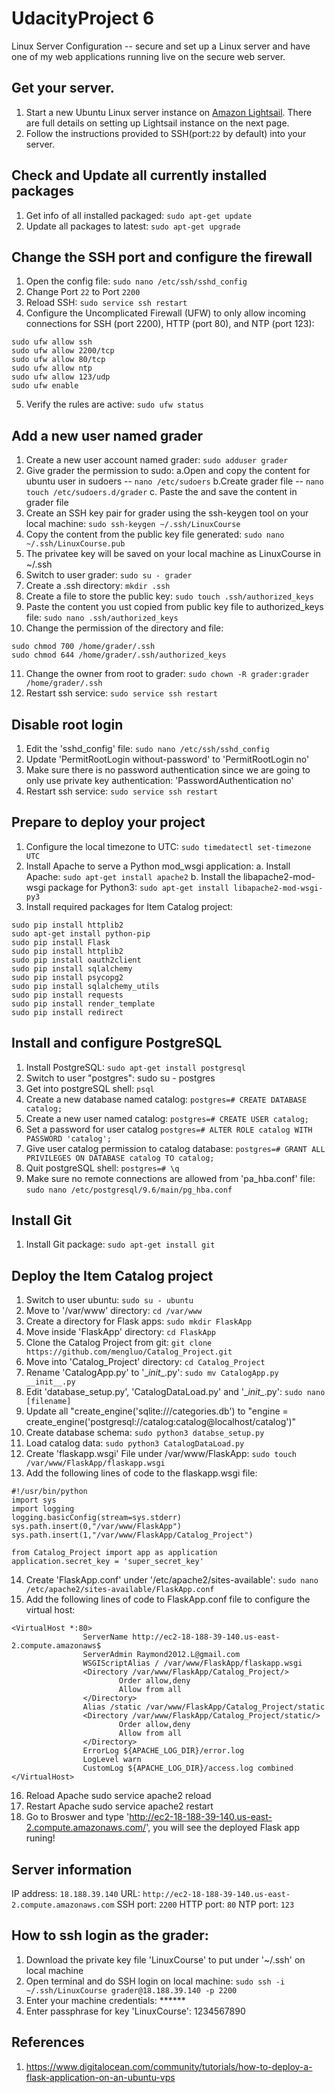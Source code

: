 # UdacityProject 6
Linux Server Configuration -- secure and set up a Linux server and have one of my web applications running live on the secure web server.

## Get your server.
1. Start a new Ubuntu Linux server instance on [Amazon Lightsail](https://aws.amazon.com/lightsail/). There are full details on setting up Lightsail instance on the next page.
2. Follow the instructions provided to SSH(port:`22` by default) into your server.

## Check and Update all currently installed packages
1. Get info of all installed packaged: `sudo apt-get update`
2. Update  all packages to latest: `sudo apt-get upgrade`

## Change the SSH port and configure the firewall
1. Open the config file: `sudo nano /etc/ssh/sshd_config`
2. Change Port `22` to Port `2200`
3. Reload SSH: `sudo service ssh restart`
4. Configure the Uncomplicated Firewall (UFW) to only allow incoming connections for SSH (port 2200), HTTP (port 80), and NTP (port 123):
```
sudo ufw allow ssh
sudo ufw allow 2200/tcp
sudo ufw allow 80/tcp
sudo ufw allow ntp
sudo ufw allow 123/udp
sudo ufw enable
```
5. Verify the rules are active: `sudo ufw status`

## Add a new user named grader
1. Create a new user account named grader: `sudo adduser grader`
2. Give grader the permission to sudo:
   a.Open and copy the content for ubuntu user in sudoers -- `nano /etc/sudoers`
   b.Create grader file -- `nano touch /etc/sudoers.d/grader`
   c. Paste the and save the content in grader file
3. Create an SSH key pair for grader using the ssh-keygen tool on your local machine: `sudo ssh-keygen ~/.ssh/LinuxCourse`
4. Copy the content from the public key file generated: `sudo nano ~/.ssh/LinuxCourse.pub`
5. The privatee key will be saved on your local machine as LinuxCourse in ~/.ssh
6. Switch to user grader: `sudo su - grader`
7. Create a .ssh directory: `mkdir .ssh`
8. Create a file to store the public key: `sudo touch .ssh/authorized_keys`
9. Paste the content you ust copied from public key file to authorized_keys file: `sudo nano .ssh/authorized_keys`
10. Change the permission of the directory and file:
```
sudo chmod 700 /home/grader/.ssh
sudo chmod 644 /home/grader/.ssh/authorized_keys
```
11. Change the owner from root to grader: `sudo chown -R grader:grader /home/grader/.ssh`
12. Restart ssh service: `sudo service ssh restart`

## Disable root login
1. Edit the 'sshd_config' file: `sudo nano /etc/ssh/sshd_config`
2. Update 'PermitRootLogin without-password' to 'PermitRootLogin no'
3. Make sure there is no password authentication since we are going to only use private key authentication: 'PasswordAuthentication no'
4. Restart ssh service: `sudo service ssh restart`

## Prepare to deploy your project
1. Configure the local timezone to UTC: `sudo timedatectl set-timezone UTC`
2. Install Apache to serve a Python mod_wsgi application:
    a. Install Apache: `sudo apt-get install apache2`
    b. Install the libapache2-mod-wsgi package for Python3: `sudo apt-get install libapache2-mod-wsgi-py3`
3. Install required packages for Item Catalog project:
```
sudo pip install httplib2
sudo apt-get install python-pip
sudo pip install Flask
sudo pip install httplib2
sudo pip install oauth2client
sudo pip install sqlalchemy
sudo pip install psycopg2
sudo pip install sqlalchemy_utils
sudo pip install requests
sudo pip install render_template
sudo pip install redirect
```
## Install and configure PostgreSQL
1. Install PostgreSQL: `sudo apt-get install postgresql`
2. Switch to user "postgres": sudo su - postgres
3. Get into postgreSQL shell: `psql`
4. Create a new database named catalog: `postgres=# CREATE DATABASE catalog;`
5. Create a new user named catalog: `postgres=# CREATE USER catalog;`
6. Set a password for user catalog `postgres=# ALTER ROLE catalog WITH PASSWORD 'catalog';`
7. Give user catalog permission to catalog database: `postgres=# GRANT ALL PRIVILEGES ON DATABASE catalog TO catalog;`
8. Quit postgreSQL shell: `postgres=# \q`
9. Make sure no remote connections are allowed from 'pa_hba.conf' file: `sudo nano /etc/postgresql/9.6/main/pg_hba.conf`

## Install Git
1. Install Git package: `sudo apt-get install git`

## Deploy the Item Catalog project
1. Switch to user ubuntu: `sudo su - ubuntu`
2. Move to '/var/www' directory: `cd /var/www`
3. Create a directory for Flask apps: `sudo mkdir FlaskApp`
4. Move inside 'FlaskApp' directory: `cd FlaskApp`
5. Clone the Catalog Project from git: `git clone https://github.com/mengluo/Catalog_Project.git`
6. Move into 'Catalog_Project' directory: `cd Catalog_Project`
7. Rename 'CatalogApp.py' to '\__init__.py': `sudo mv CatalogApp.py __init__.py`
8. Edit 'database_setup.py', 'CatalogDataLoad.py' and '\__init__.py': `sudo nano [filename]`
9. Update all "create_engine('sqlite:///categories.db') to "engine = create_engine('postgresql://catalog:catalog@localhost/catalog')"
10. Create database schema: `sudo python3 databse_setup.py`
11. Load catalog data: `sudo python3 CatalogDataLoad.py`
12. Create 'flaskapp.wsgi' File under /var/www/FlaskApp: `sudo touch /var/www/FlaskApp/flaskapp.wsgi`
13. Add the following lines of code to the flaskapp.wsgi file:
```
#!/usr/bin/python
import sys
import logging
logging.basicConfig(stream=sys.stderr)
sys.path.insert(0,"/var/www/FlaskApp")
sys.path.insert(1,"/var/www/FlaskApp/Catalog_Project")

from Catalog_Project import app as application
application.secret_key = 'super_secret_key'
```
14. Create 'FlaskApp.conf' under '/etc/apache2/sites-available': `sudo nano /etc/apache2/sites-available/FlaskApp.conf`
15. Add the following lines of code to FlaskApp.conf file to configure the virtual host:
```
<VirtualHost *:80>
                ServerName http://ec2-18-188-39-140.us-east-2.compute.amazonaws$
                ServerAdmin Raymond2012.L@gmail.com
                WSGIScriptAlias / /var/www/FlaskApp/flaskapp.wsgi
                <Directory /var/www/FlaskApp/Catalog_Project/>
                        Order allow,deny
                        Allow from all
                </Directory>
                Alias /static /var/www/FlaskApp/Catalog_Project/static
                <Directory /var/www/FlaskApp/Catalog_Project/static/>
                        Order allow,deny
                        Allow from all
                </Directory>
                ErrorLog ${APACHE_LOG_DIR}/error.log
                LogLevel warn
                CustomLog ${APACHE_LOG_DIR}/access.log combined
</VirtualHost>
```
16. Reload Apache sudo service apache2 reload
17. Restart Apache sudo service apache2 restart
18. Go to Broswer and type 'http://ec2-18-188-39-140.us-east-2.compute.amazonaws.com/', you will see the deployed Flask app runing!

## Server information
IP address: `18.188.39.140`
URL: `http://ec2-18-188-39-140.us-east-2.compute.amazonaws.com`
SSH port: `2200`
HTTP port: `80`
NTP port: `123`

## How to ssh login as the grader:
1. Download the private key file 'LinuxCourse' to put under '~/.ssh' on local machine
2. Open terminal and do SSH login on local machine: `sudo ssh -i ~/.ssh/LinuxCourse grader@18.188.39.140 -p 2200`
3. Enter your machine credentials: ******
4. Enter passphrase for key 'LinuxCourse': 1234567890

## References
1. https://www.digitalocean.com/community/tutorials/how-to-deploy-a-flask-application-on-an-ubuntu-vps
